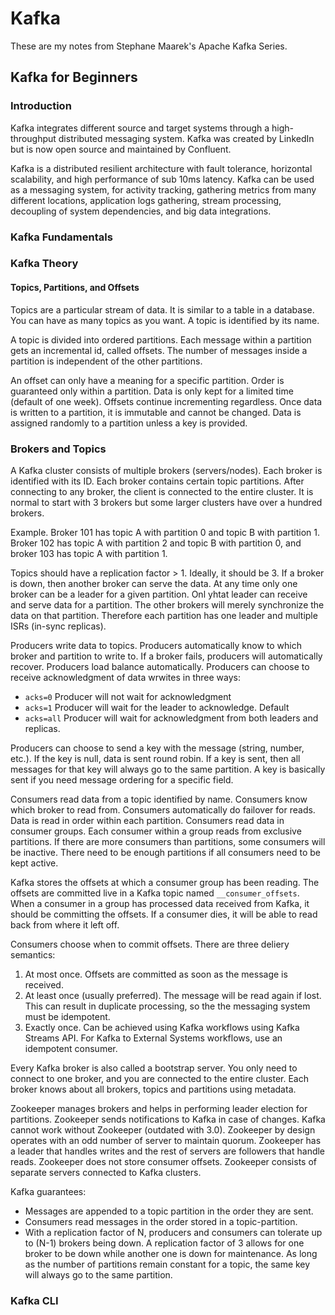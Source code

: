 # Kafka


These are my notes from Stephane Maarek's Apache Kafka Series.

## Kafka for Beginners

### Introduction

Kafka integrates different source and target systems through a high-throughput distributed messaging system. Kafka was created by LinkedIn but is now open source and maintained by Confluent.

Kafka is a distributed resilient architecture with fault tolerance, horizontal scalability, and high performance of sub 10ms latency. Kafka can be used as a messaging system, for activity tracking, gathering metrics from many different locations, application logs gathering, stream processing, decoupling of system dependencies, and big data integrations.

### Kafka Fundamentals

### Kafka Theory

#### Topics, Partitions, and Offsets ####

Topics are a particular stream of data. It is similar to a table in a database. You can have as many topics as you want. A topic is identified by its name.

A topic is divided into ordered partitions. Each message within a partition gets an incremental id, called offsets. The number of messages inside a partition is independent of the other partitions.

An offset can only have a meaning for a specific partition. Order is guaranteed only within a partition. Data is only kept for a limited time (default of one week). Offsets continue incrementing regardless. Once data is written to a partition, it is immutable and cannot be changed. Data is assigned randomly to a partition unless a key is provided.

### Brokers and Topics

A Kafka cluster consists of multiple brokers (servers/nodes). Each broker is identified with its ID. Each broker contains certain topic partitions. After connecting to any broker, the client is connected to the entire cluster. It is normal to start with 3 brokers but some larger clusters have over a hundred brokers.

Example. Broker 101 has topic A with partition 0 and topic B with partition 1. Broker 102 has topic A with partition 2 and topic B with partition 0, and broker 103 has topic A with partition 1.

Topics should have a replication factor > 1. Ideally, it should be 3. If a broker is down, then another broker can serve the data. At any time only one broker can be a leader for a given partition. Onl yhtat leader can receive and serve data for a partition. The other brokers will merely synchronize the data on that partition. Therefore each partition has one leader and multiple ISRs (in-sync replicas).

Producers write data to topics. Producers automatically know to which broker and partition to write to. If a broker fails, producers will automatically recover. Producers load balance automatically. Producers can choose to receive acknowledgment of data wrwites in three ways:
* `acks=0` Producer will not wait for acknowledgment
* `acks=1` Producer will wait for the leader to acknowledge. Default
* `acks=all` Producer will wait for acknowledgment from both leaders and replicas. 

Producers can choose to send a key with the message (string, number, etc.). If the key is null, data is sent round robin. If a key is sent, then all messages for that key will always go to the same partition. A key is basically sent if you need message ordering for a specific field.

Consumers read data from a topic identified by name. Consumers know which broker to read from. Consumers automatically do failover for reads. Data is read in order within each partition. Consumers read data in consumer groups. Each consumer within a group reads from exclusive partitions. If there are more consumers than partitions, some consumers will be inactive. There need to be enough partitions if all consumers need to be kept active.

Kafka stores the offsets at which a consumer group has been reading. The offsets are committed live in a Kafka topic named `__consumer_offsets`. When a consumer in a group has processed data received from Kafka, it should be committing the offsets. If a consumer dies, it will be able to read back from where it left off.

Consumers choose when to commit offsets. There are three deliery semantics:
1. At most once. Offsets are committed as soon as the message is received.
2. At least once (usually preferred). The message will be read again if lost. This can result in duplicate processing, so the the messaging system must be idempotent.
3. Exactly once. Can be achieved using Kafka workflows using Kafka Streams API. For Kafka to External Systems workflows, use an idempotent consumer.

Every Kafka broker is also called a bootstrap server. You only need to connect to one broker, and you are connected to the entire cluster. Each broker knows about all brokers, topics and partitions using metadata.

Zookeeper manages brokers and helps in performing leader election for partitions. Zookeeper sends notifications to Kafka in case of changes. Kafka cannot work without Zookeeper (outdated with 3.0). Zookeeper by design operates with an odd number of server to maintain quorum. Zookeeper has a leader that handles writes and the rest of servers are followers that handle reads. Zookeeper does not store consumer offsets. Zookeeper consists of separate servers connected to Kafka clusters.

Kafka guarantees:
* Messages are appended to a topic partition in the order they are sent.
* Consumers read messages in the order stored in a topic-partition.
* With a replication factor of N, producers and consumers can tolerate up to (N-1) brokers being down. A replication factor of 3 allows for one broker to be down while another one is down for maintenance. As long as the number of partitions remain constant for a topic, the same key will always go to the same partition.

### Kafka CLI

